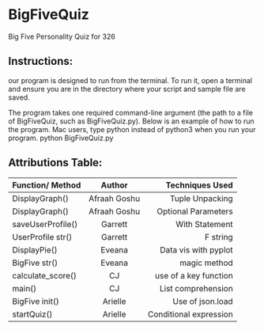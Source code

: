 # BigFiveQuiz
Big Five Personality Quiz for 326

## Instructions: 
our program is designed to run from the terminal. To run it, open a terminal and ensure you are in the directory where your script and sample file are saved.

The program takes one required command-line argument (the path to a file of BigFiveQuiz, such as BigFiveQuiz.py). Below is an example of how to run the program. Mac users, type python instead of python3 when you run your program.
python BigFiveQuiz.py
## Attributions Table:


| Function/ Method        | Author         |Techniques Used              |
| ----------------        |:-----------:   | ------------------------:   |
| DisplayGraph()          | Afraah Goshu   | Tuple Unpacking             |
| DisplayGraph()          | Afraah Goshu   | Optional Parameters         |
| saveUserProfile()       | Garrett        |    With Statement           |
| UserProfile str()       | Garrett        |    F string                 |
| DisplayPie()            | Eveana         |  Data vis with pyplot       |
| BigFive str()           | Eveana         |    magic method             |
| calculate_score()       | CJ             |   use of a key function     |
| main()                  | CJ             |    List comprehension       |
| BigFive init()          | Arielle        |    Use of json.load         |
| startQuiz()             | Arielle        |  Conditional expression     |